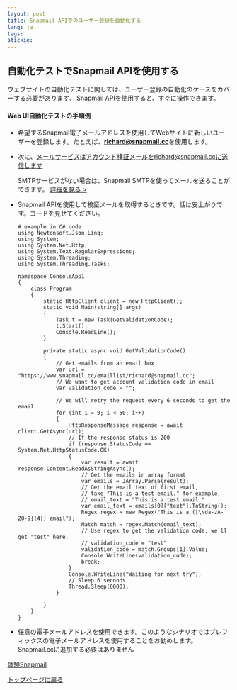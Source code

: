 ```yaml
---
layout: post
title: Snapmail APIでのユーザー登録を自動化する
lang: ja
tags: 
stickie: 
---
```


## 自動化テストでSnapmail APIを使用する

ウェブサイトの自動化テストに関しては、ユーザー登録の自動化のケースをカバーする必要があります。
Snapmail APIを使用すると、すぐに操作できます。

#### Web UI自動化テストの手順例

+ 希望するSnapmail電子メールアドレスを使用してWebサイトに新しいユーザーを登録します。たとえば、**richard@snapmail.cc**を使用します。

+ 次に、メールサービスはアカウント検証メールをrichard@snapmail.ccに送信します
    
    SMTPサービスがない場合は、Snapmail SMTPを使ってメールを送ることができます。 <a target='_blank' href="https://www.snapmail.cc/blog/ja/2019/11/30/snapmail-smtp.html">詳細を見る ></a> 

+ Snapmail APIを使用して検証メールを取得するときです。話は安上がりです。コードを見せてください。
    ```  
    # example in C# code  
    using Newtonsoft.Json.Linq;
    using System;
    using System.Net.Http;
    using System.Text.RegularExpressions;
    using System.Threading;
    using System.Threading.Tasks;
    
    namespace ConsoleApp1
    {
        class Program
        {
            static HttpClient client = new HttpClient();
            static void Main(string[] args)
            {
                Task t = new Task(GetValidationCode);
                t.Start();
                Console.ReadLine();
            }
    
            private static async void GetValidationCode()
            {
                // Get emails from an email box
                var url = "https://www.snapmail.cc/emaillist/richard@snapmail.cc";
                // We want to get account validation code in email
                var validation_code = "";
    
                // We will retry the request every 6 seconds to get the email
                for (int i = 0; i < 50; i++)
                {
                    HttpResponseMessage response = await client.GetAsync(url);
                    // If the response status is 200
                    if (response.StatusCode == System.Net.HttpStatusCode.OK)
                    {
                        var result = await response.Content.ReadAsStringAsync();
                        // Get the emails in array format
                        var emails = JArray.Parse(result);
                        // Get the email text of first email, 
                        // take "This is a test email." for example.
                        // email_text = "This is a test email."
                        var email_text = emails[0]["text"].ToString();
                        Regex regex = new Regex("This is a ([\\da-zA-Z0-9]{4}) email");
                        Match match = regex.Match(email_text);
                        // Use regex to get the validation code, we'll get "test" here.
                        // validation_code = "test"
                        validation_code = match.Groups[1].Value; 
                        Console.WriteLine(validation_code);
                        break;
                    }
                    Console.WriteLine("Waiting for next try");
                    // Sleep 6 seconds
                    Thread.Sleep(6000);
                }
    
            }
        }
    }

    ```

+ 任意の電子メールアドレスを使用できます。このようなシナリオではプレフィックスの電子メールアドレスを使用することをお勧めします。Snapmail.ccに追加する必要はありません

<a target="_blank" href="https://www.snapmail.cc"><i class="fa fa-envelope a"></i> 体験Snapmail </a>

<a href="https://www.snapmail.cc/blog/"><i class="fa fa-arrow-circle-left"></i> トップページに戻る </a>